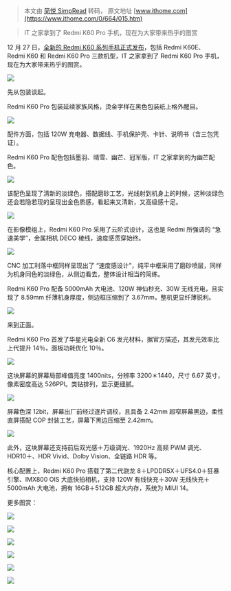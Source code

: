 > 本文由 [简悦 SimpRead](http://ksria.com/simpread/) 转码， 原文地址 [www.ithome.com](https://www.ithome.com/0/664/015.htm)

> IT 之家拿到了 Redmi K60 Pro 手机，现在为大家带来热乎的图赏

12 月 27 日，[全新的 Redmi K60 系列手机正式发布](https://www.ithome.com/0/663/927.htm)，包括 Redmi K60E、Redmi K60 和 Redmi K60 Pro 三款机型，IT 之家拿到了 Redmi K60 Pro 手机，现在为大家带来热乎的图赏。

![](https://img.ithome.com/newsuploadfiles/2022/12/d1ed4f8e-6826-4729-8857-d45077cb5962.jpeg?x-bce-process=image/format,f_auto)

先从包装谈起。

Redmi K60 Pro 包装延续家族风格，烫金字样在黑色包装纸上格外醒目。

![](https://img.ithome.com/newsuploadfiles/2022/12/14be57d1-6598-4cd2-8dd9-40b83e50a27d.jpeg?x-bce-process=image/format,f_auto)

配件方面，包括 120W 充电器、数据线、手机保护壳、卡针、说明书（含三包凭证）。

Redmi K60 Pro 配色包括墨羽、晴雪、幽芒、冠军版，IT 之家拿到的为幽芒配色。

![](https://img.ithome.com/newsuploadfiles/2022/12/1d877181-b464-4797-9492-7fb867d6fbf0.jpeg?x-bce-process=image/format,f_auto)

该配色呈现了清新的淡绿色，搭配磨砂工艺，光线射到机身上的时候，这种淡绿色还会若隐若现的呈现出金色质感，看起来又清新，又高级感十足。

![](https://img.ithome.com/newsuploadfiles/2022/12/18c0f18d-cbf1-43a8-aef6-5788b6279f32.jpeg?x-bce-process=image/format,f_auto)

在影像模组上，Redmi K60 Pro 采用了云阶式设计，这也是 Redmi 所强调的 “急速美学”，金属相机 DECO 棱线，速度感贯穿始终。

![](https://img.ithome.com/newsuploadfiles/2022/12/c874f8aa-53c3-4db5-9ba3-04c83e261b50.jpeg?x-bce-process=image/format,f_auto)

CNC 加工利落中框同样呈现出了 “速度感设计”，纯平中框采用了磨砂喷层，同样为机身同色的淡绿色，从侧边看去，整体设计相当的简练。

Redmi K60 Pro 配备 5000mAh 大电池、120W 神仙秒充、30W 无线充电，且实现了 8.59mm 纤薄机身厚度，侧边框压缩到了 3.67mm，整机更显纤薄锐利。

![](https://img.ithome.com/newsuploadfiles/2022/12/c77c5db0-4155-497c-84ed-b2a6484bcc49.jpeg?x-bce-process=image/format,f_auto)

来到正面。

Redmi K60 Pro 首发了华星光电全新 C6 发光材料，据官方描述，其发光效率比上代提升 14％，面板功耗优化 10％。

![](https://img.ithome.com/newsuploadfiles/2022/12/b2c41caa-1b37-40b8-9042-f64d58df99df.jpeg?x-bce-process=image/format,f_auto)

这块屏幕的屏幕局部峰值亮度 1400nits，分辨率 3200＊1440，尺寸 6.67 英寸，像素密度高达 526PPI。类钻排列，显示更细腻。

![](https://img.ithome.com/newsuploadfiles/2022/12/b7966d39-3914-4973-9492-251a1c68036f.jpeg?x-bce-process=image/format,f_auto)

屏幕色深 12bit，屏幕出厂前经过逐片调校，且具备 2.42mm 超窄屏幕黑边，柔性直屏搭配 COP 封装工艺，屏幕下黑边压缩至 2.42mm。

![](https://img.ithome.com/newsuploadfiles/2022/12/5c9b3135-15ff-4f2b-9c01-23bd8e893f98.jpeg?x-bce-process=image/format,f_auto)

此外，这块屏幕还支持前后双光感＋万级调光、1920Hz 高频 PWM 调光、HDR10＋、HDR Vivid、Dolby Vision、全链路 HDR 等。

核心配置上，Redmi K60 Pro 搭载了第二代骁龙 8＋LPDDR5X＋UFS4.0＋狂暴引擎、IMX800 OIS 大底快拍相机，支持 120W 有线快充＋30W 无线快充＋5000mAh 大电池，拥有 16GB＋512GB 超大内存，系统为 MIUI 14。

更多图赏：

![](https://img.ithome.com/newsuploadfiles/2022/12/88d69a6d-7105-4cd4-847e-16ee194e2427.jpeg?x-bce-process=image/format,f_auto)

![](https://img.ithome.com/newsuploadfiles/2022/12/f59641f6-50d0-4150-906e-ce27a618f215.jpeg?x-bce-process=image/format,f_auto)

![](https://img.ithome.com/newsuploadfiles/2022/12/82e89e7b-6df5-4d6c-8729-e9252aa3006f.jpeg?x-bce-process=image/format,f_auto)

![](https://img.ithome.com/newsuploadfiles/2022/12/7a71ac24-e406-4e7a-b548-c9c8877f42cb.jpeg?x-bce-process=image/format,f_auto)

![](https://img.ithome.com/newsuploadfiles/2022/12/39fe262d-9c04-4ebe-8e40-bee64d585de7.jpeg?x-bce-process=image/format,f_auto)

![](https://img.ithome.com/newsuploadfiles/2022/12/f000250f-bbd1-4d72-bad4-7df2df32af3e.jpeg?x-bce-process=image/format,f_auto)